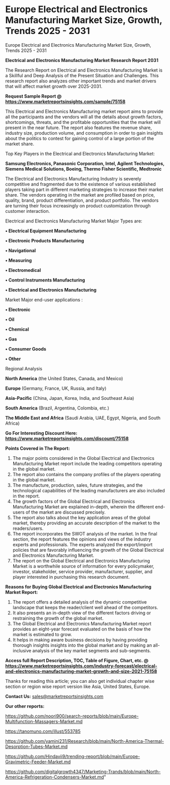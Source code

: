 # Europe Electrical and Electronics Manufacturing Market Size, Growth, Trends 2025 - 2031
Europe Electrical and Electronics Manufacturing Market Size, Growth, Trends 2025 - 2031

<strong>Electrical and Electronics Manufacturing Market Research Report 2031</strong>

The Research Report on Electrical and Electronics Manufacturing Market is a Skillful and Deep Analysis of the Present Situation and Challenges. This research report also analyzes other important trends and market drivers that will affect market growth over 2025-2031.

<strong>Request Sample Report @ <a href=https://www.marketreportsinsights.com/sample/75158>https://www.marketreportsinsights.com/sample/75158</a></strong>

This Electrical and Electronics Manufacturing market report aims to provide all the participants and the vendors will all the details about growth factors, shortcomings, threats, and the profitable opportunities that the market will present in the near future. The report also features the revenue share, industry size, production volume, and consumption in order to gain insights about the politics to contest for gaining control of a large portion of the market share.

Top Key Players in the Electrical and Electronics Manufacturing Market:

<strong>Samsung Electronics, Panasonic Corporation, Intel, Agilent Technologies, Siemens Medical Solutions, Boeing, Thermo Fisher Scientific, Medtronic</strong>

The Electrical and Electronics Manufacturing Industry is severely competitive and fragmented due to the existence of various established players taking part in different marketing strategies to increase their market share. The vendors operating in the market are profiled based on price, quality, brand, product differentiation, and product portfolio. The vendors are turning their focus increasingly on product customization through customer interaction.

Electrical and Electronics Manufacturing Market Major Types are:

<strong>• Electrical Equipment Manufacturing

• Electronic Products Manufacturing

• Navigational

• Measuring

• Electromedical

• Control Instruments Manufacturing

• Electrical and Electronics Manufacturing</strong>

Market Major end-user applications :

<strong>• Electronic

• Oil

• Chemical

• Gas

• Consumer Goods

• Other</strong>

Regional Analysis

</u><strong><b>North America</b></strong> (the United States, Canada, and Mexico)

<strong><b>Europe </b></strong>(Germany, France, UK, Russia, and Italy)

<strong><b>Asia-Pacific</b></strong> (China, Japan, Korea, India, and Southeast Asia)

<strong><b>South America</b></strong> (Brazil, Argentina, Colombia, etc.)

<strong><b>The Middle East and Africa</b></strong> (Saudi Arabia, UAE, Egypt, Nigeria, and South Africa)

<strong>Go For Interesting Discount Here: <a href=https://www.marketreportsinsights.com/discount/75158>https://www.marketreportsinsights.com/discount/75158</a></strong>

<strong>Points Covered in The Report:</strong>
<ol>
  <li>The major points considered in the Global Electrical and Electronics Manufacturing Market report include the leading competitors operating in the global market.</li>
  <li>The report also contains the company profiles of the players operating in the global market.</li>
  <li>The manufacture, production, sales, future strategies, and the technological capabilities of the leading manufacturers are also included in the report.</li>
  <li>The growth factors of the Global Electrical and Electronics Manufacturing Market are explained in-depth, wherein the different end-users of the market are discussed precisely.</li>
  <li>The report also talks about the key application areas of the global market, thereby providing an accurate description of the market to the readers/users.</li>
  <li>The report incorporates the SWOT analysis of the market. In the final section, the report features the opinions and views of the industry experts and professionals. The experts analyzed the export/import policies that are favorably influencing the growth of the Global Electrical and Electronics Manufacturing Market.</li>
  <li>The report on the Global Electrical and Electronics Manufacturing Market is a worthwhile source of information for every policymaker, investor, stakeholder, service provider, manufacturer, supplier, and player interested in purchasing this research document.</li>
</ol>
<strong>Reasons for Buying Global Electrical and Electronics Manufacturing Market Report:</strong>

<ol>
  <li>The report offers a detailed analysis of the dynamic competitive landscape that keeps the reader/client well ahead of the competitors.</li>
  <li>It also presents an in-depth view of the different factors driving or restraining the growth of the global market.</li>
  <li>The Global Electrical and Electronics Manufacturing Market report provides an eight-year forecast evaluated on the basis of how the market is estimated to grow.</li>
  <li>It helps in making aware business decisions by having providing thorough insights insights into the global market and by making an all-inclusive analysis of the key market segments and sub-segments.</li>
</ol>
<strong>Access full Report Description, TOC, Table of Figure, Chart, etc. @ <a href=https://www.marketreportsinsights.com/industry-forecast/electrical-and-electronics-manufacturing-market-growth-and-size-2021-75158>https://www.marketreportsinsights.com/industry-forecast/electrical-and-electronics-manufacturing-market-growth-and-size-2021-75158</a></strong>


Thanks for reading this article; you can also get individual chapter wise section or region wise report version like Asia, United States, Europe.

<strong>Contact Us:</strong>
sales@marketreportsinsights.com

<strong>Our other reports:</strong>

<a href=https://github.com/noori900/search-reports/blob/main/Europe-Multifunction-Massagers-Market.md>https://github.com/noori900/search-reports/blob/main/Europe-Multifunction-Massagers-Market.md</a>

<a href=https://tanomuno.com/illust/553785>https://tanomuno.com/illust/553785</a>

<a href=https://github.com/yamini231/Research/blob/main/North-America-Thermal-Desorption-Tubes-Market.md>https://github.com/yamini231/Research/blob/main/North-America-Thermal-Desorption-Tubes-Market.md</a>

<a href=https://github.com/Hindavii9/trending-report/blob/main/Europe-Gravimetric-Feeder-Market.md>https://github.com/Hindavii9/trending-report/blob/main/Europe-Gravimetric-Feeder-Market.md</a>

<a href=https://github.com/digitalgrowth4347/Marketing-Trands/blob/main/North-America-Refrigeration-Condensers-Market.md>https://github.com/digitalgrowth4347/Marketing-Trands/blob/main/North-America-Refrigeration-Condensers-Market.md</a>"
